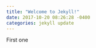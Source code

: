 ```yaml
---
title: "Welcome to Jekyll!"
date: 2017-10-20 08:26:28 -0400
categories: jekyll update
---
```


First one
